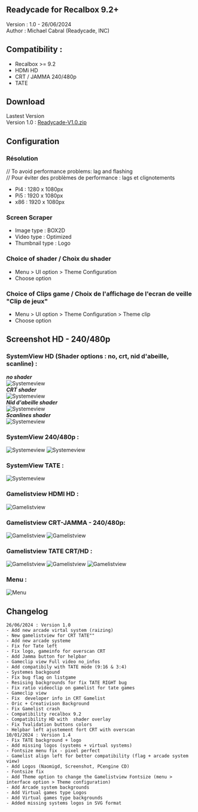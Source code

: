 Readycade for Recalbox 9.2+
--------------------------------------------------------------------
Version : 1.0 - 26/06/2024   
Author : Michael Cabral (Readycade, INC)

## Compatibility :
- Recalbox >= 9.2
- HDMi HD
- CRT / JAMMA 240/480p
- TATE

## Download
Lastest Version  
Version 1.0 : [Readycade-V1.0.zip](https://github.com/readycade/readytheme/)

## Configuration

### Résolution
// To avoid performance problems: lag and flashing  
// Pour éviter des problèmes de performance : lags et clignotements
- Pi4 : 1280 x 1080px
- Pi5 : 1920 x 1080px
- x86 : 1920 x 1080px

### Screen Scraper
- Image type : BOX2D
- Video type : Optimized
- Thumbnail type : Logo

### Choice of shader / Choix du shader
- Menu > UI option > Theme Configuration
- Choose option

### Choice of Clips game  / Choix de l'affichage de l'ecran de veille "Clip de jeux"
- Menu > UI option > Theme Configuration > Theme clip
- Choose option

## Screenshot HD - 240/480p

### SystemView HD (Shader options : no, crt, nid d'abeille, scanline) :
**_no shader_**   
![Systemeview](/_assets/img/screen/Systemview_V_no-shader.png)  
**_CRT shader_**  
![Systemeview](/_assets/img/screen/Systemview_V_crt-shader.png)  
**_Nid d'abeille shader_**  
![Systemeview](/_assets/img/screen/Systemview_V_nidabeille-shader.png)  
**_Scanlines shader_**    
![Systemeview](/_assets/img/screen/Systemview_V_scanline-shader.png)

### SystemView 240/480p :
![Systemeview](/_assets/img/screen/Systemview_Sega-saturn.png)
![Systemeview](/_assets/img/screen/Systemview_Vectrex.png)

### SystemView TATE :
![Systemeview](/_assets/img/screen/Systemview_TATE_HD.png)

### Gamelistview HDMI HD :
![Gamelistview](/_assets/img/screen/gamelist1_HD.png)

### Gamelistview CRT-JAMMA - 240/480p:
![Gamelistview](/_assets/img/screen/Gamelist2.png)
![Gamelistview](/_assets/img/screen/Gamelist_7px.png)

### Gamelistview TATE CRT/HD :
![Gamelistview](/_assets/img/screen/Gamelist_TATE_CRT_2.png)
![Gamelistview](/_assets/img/screen/Gamelist_TATE_CRT.png)
![Gamelistview](/_assets/img/screen/Gamelist_TATE_HD.png)

### Menu :
![Menu](/_assets/img/screen/Menu.png)


## Changelog
```
26/06/2024 : Version 1.0 
- Add new arcade virtal system (raizing)
- New gamelistview for CRT TATE""
- Add new arcade systeme
- Fix for Tate left
- Fix logo, gameinfo for overscan CRT
- Add Jamma button for helpbar
- Gameclip view Full video no_infos
- Add compatibily with TATE mode (9:16 & 3:4)
- Systemes backgound
- Fix bug flag on listgame
- Resising backgrounds for fix TATE RIGHT bug 
- Fix ratio videoclip on gamelist for tate games
- Gameclip view
- Fix  developer info in CRT Gamelist
- Oric + Creativison Background  
- Fix Gamelist crash
- Compatibility recalbox 9.2
- Compatibility HD with  shader overlay
- Fix Tvalidation buttons colors
- Helpbar left ajustement fort CRT with overscan
10/01/2024 : Version 1.4  
- Fix TATE background + logo
- Add missing logos (systems + virtual systems)
- Fontsize menu fix - pixel perfect
- Gamelist align left for better compatibility (flag + arcade system view)
- Add Logos (Naomigd, Screenshot, PCengine CD) 
- Fontsize fix
- Add Theme option to change the Gamelistview Fontsize (menu >  interface option > Theme configuration)
- Add Arcade system backgrounds
- Add Virtual games type Logos
- Add Virtual games type backgrounds
- Added missing systems logos in SVG format